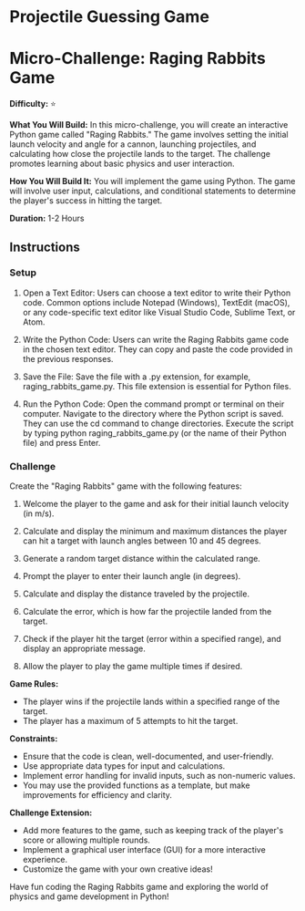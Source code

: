 # Projectile Guessing Game
# Micro-Challenge: Raging Rabbits Game

**Difficulty:** ⭐️

**What You Will Build:**
In this micro-challenge, you will create an interactive Python game called "Raging Rabbits." The game involves setting the initial launch velocity and angle for a cannon, launching projectiles, and calculating how close the projectile lands to the target. The challenge promotes learning about basic physics and user interaction.

**How You Will Build It:**
You will implement the game using Python. The game will involve user input, calculations, and conditional statements to determine the player's success in hitting the target.

**Duration:**
1-2 Hours

## Instructions

### Setup
1. Open a Text Editor: Users can choose a text editor to write their Python code. Common options include Notepad (Windows), TextEdit (macOS), or any code-specific text editor like Visual Studio Code, Sublime Text, or Atom.

2. Write the Python Code: Users can write the Raging Rabbits game code in the chosen text editor. They can copy and paste the code provided in the previous responses.

3. Save the File: Save the file with a .py extension, for example, raging_rabbits_game.py. This file extension is essential for Python files.

4. Run the Python Code:
   Open the command prompt or terminal on their computer.
   Navigate to the directory where the Python script is saved. They can use the cd command to change directories.
   Execute the script by typing python raging_rabbits_game.py (or the name of their Python file) and press Enter.

### Challenge
Create the "Raging Rabbits" game with the following features:

1. Welcome the player to the game and ask for their initial launch velocity (in m/s).

2. Calculate and display the minimum and maximum distances the player can hit a target with launch angles between 10 and 45 degrees.

3. Generate a random target distance within the calculated range.

4. Prompt the player to enter their launch angle (in degrees).

5. Calculate and display the distance traveled by the projectile.

6. Calculate the error, which is how far the projectile landed from the target.

7. Check if the player hit the target (error within a specified range), and display an appropriate message.

8. Allow the player to play the game multiple times if desired.

**Game Rules:**
- The player wins if the projectile lands within a specified range of the target.
- The player has a maximum of 5 attempts to hit the target.

**Constraints:**
- Ensure that the code is clean, well-documented, and user-friendly.
- Use appropriate data types for input and calculations.
- Implement error handling for invalid inputs, such as non-numeric values.
- You may use the provided functions as a template, but make improvements for efficiency and clarity.

**Challenge Extension:**
- Add more features to the game, such as keeping track of the player's score or allowing multiple rounds.
- Implement a graphical user interface (GUI) for a more interactive experience.
- Customize the game with your own creative ideas!

Have fun coding the Raging Rabbits game and exploring the world of physics and game development in Python!
